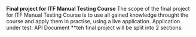**Final project for ITF Manual Testing Course**
The scope of the final project for ITF Manual Testing Course is to use all gained knowledge throught the course and apply them in practise, using a live application.
Application under test:
API Document
**teh final project will be split into 2 sections: 
